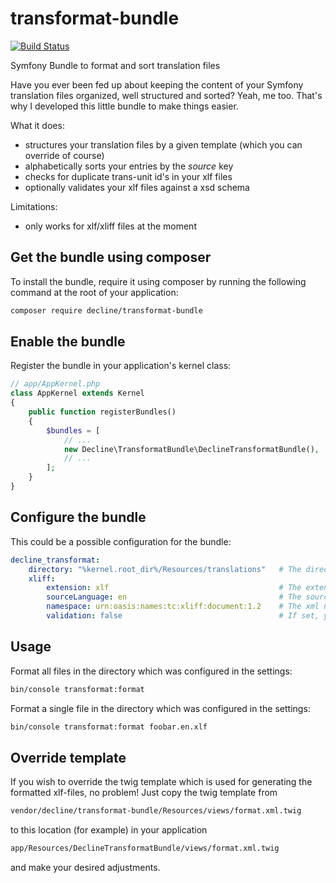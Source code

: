 # transformat-bundle

[![Build Status](https://travis-ci.org/decline/transformat-bundle.svg?branch=master)](https://travis-ci.org/decline/transformat-bundle)

Symfony Bundle to format and sort translation files

Have you ever been fed up about keeping the content of your Symfony translation files organized, well structured and sorted? Yeah, me too. That's why I developed this little bundle to make things easier.

What it does:
* structures your translation files by a given template (which you can override of course)
* alphabetically sorts your entries by the *source* key
* checks for duplicate trans-unit id's in your xlf files
* optionally validates your xlf files against a xsd schema

Limitations:
* only works for xlf/xliff files at the moment

## Get the bundle using composer

To install the bundle, require it using composer by running the following command at the root of your application:

```bash
composer require decline/transformat-bundle
```

## Enable the bundle
Register the bundle in your application's kernel class:

```php
// app/AppKernel.php
class AppKernel extends Kernel
{
    public function registerBundles()
    {
        $bundles = [
            // ...
            new Decline\TransformatBundle\DeclineTransformatBundle(),
            // ...
        ];
    }
}
```

## Configure the bundle
This could be a possible configuration for the bundle:

```yaml
decline_transformat:
    directory: "%kernel.root_dir%/Resources/translations"   # The directory where the translation files are located.
    xliff:
        extension: xlf                                      # The extension of the translation files which should be formatted. Default value is 'xlf', can be one of ['xlf', 'xliff']
        sourceLanguage: en                                  # The source language of the translation files. Default value is 'en'
        namespace: urn:oasis:names:tc:xliff:document:1.2    # The xml namespace for translation files. Default value is 'urn:oasis:names:tc:xliff:document:1.2'
        validation: false                                   # If set, your xlf files will be validated against either a transitional or strict xsd schema. Default value is 'false', can be one of [false, 'transitional', 'strict']
```

## Usage
Format all files in the directory which was configured in the settings:

```bash
bin/console transformat:format
```

Format a single file in the directory which was configured in the settings:

```bash
bin/console transformat:format foobar.en.xlf
```

## Override template
If you wish to override the twig template which is used for generating the formatted xlf-files, no problem! Just copy the twig template from

```bash
vendor/decline/transformat-bundle/Resources/views/format.xml.twig
```

to this location (for example) in your application

```bash
app/Resources/DeclineTransformatBundle/views/format.xml.twig
```

and make your desired adjustments.
